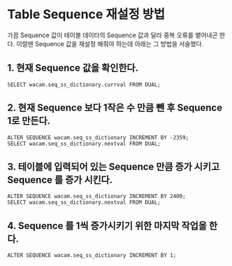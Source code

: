 # Table Sequence 재설정 방법

가끔 Sequence 값이 테이블 데이타의 Sequence 값과 달라 중복 오류를 뱉어내곤 한다.
이럴땐 Sequence 값을 재설정 해줘야 하는데 아래는 그 방법을 서술했다.

## 1. 현재 Sequence 값을 확인한다.
```PLSQL
SELECT wacam.seq_ss_dictionary.currval FROM DUAL;
```

## 2. 현재 Sequence 보다 1작은 수 만큼 뺀 후 Sequence 1로 만든다.
```PLSQL
ALTER SEQUENCE wacam.seq_ss_dictionary INCREMENT BY -2359;
SELECT wacam.seq_ss_dictionary.nextval FROM DUAL;
```

## 3. 테이블에 입력되어 있는 Sequence 만큼 증가 시키고 Sequence 를 증가 시킨다.
```PLSQL
ALTER SEQUENCE wacam.seq_ss_dictionary INCREMENT BY 2400;
SELECT wacam.seq_ss_dictionary.nextval FROM DUAL;
```

## 4. Sequence 를 1씩 증가시키기 위한 마지막 작업을 한다.
```PLSQL
ALTER SEQUENCE wacam.seq_ss_dictionary INCREMENT BY 1;
``` 
